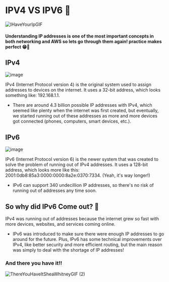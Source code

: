 # IPV4 VS IPV6 🤔

![IHaveYourIpGIF](https://github.com/user-attachments/assets/fed33f04-5476-4da7-9fc2-5e05dbf28d17)

#### Understanding IP addresses is one of the most important concepts in both networking and AWS so lets go through them again! practice makes perfect 😁🙌

## IPv4
![image](https://github.com/user-attachments/assets/4e0d8cb0-a8e4-467f-9d6b-b582ad930400)

IPv4 (Internet Protocol version 4) is the original system used to assign addresses to devices on the internet.
It uses a 32-bit address, which looks something like: 192.168.1.1.

- There are around 4.3 billion possible IP addresses with IPv4, which seemed like plenty when the internet was first created, but eventually, we started running out of these addresses as more and more devices got connected (phones, computers, smart devices, etc.).

## IPv6
![image](https://github.com/user-attachments/assets/0bb29935-b79d-426d-9e99-dd5b8d5199dc)

IPv6 (Internet Protocol version 6) is the newer system that was created to solve the problem of running out of IPv4 addresses. It uses a 128-bit address, which looks more like this: 2001:0db8:85a3:0000:0000:8a2e:0370:7334. (Yeah, it's way longer!)

- IPv6 can support 340 undecillion IP addresses, so there's no risk of running out of addresses any time soon.
###
## So why did IPv6 Come out? 🤔

IPv4 was running out of addresses because the internet grew so fast with more devices, websites, and services coming online.

- IPv6 was introduced to make sure there were enough IP addresses to go around for the future. Plus, IPv6 has some technical improvements over IPv4, like better security and more efficient routing, but the main reason was simply to deal with the shortage of IP addresses!

### And there you have it‼️

![ThereYouHaveItSheaWhitneyGIF (2)](https://github.com/user-attachments/assets/4477bc97-ca05-4da7-82cd-f072f08b90b8)
